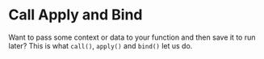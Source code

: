 # Call Apply and Bind

Want to pass some context or data to your function and then save it to run later? This is what `call()`, `apply()` and `bind()` let us do.

<YouTube
    title="call, apply, and bind"
    url="https://www.youtube.com/embed/uBdH0iB1VDM"
/>